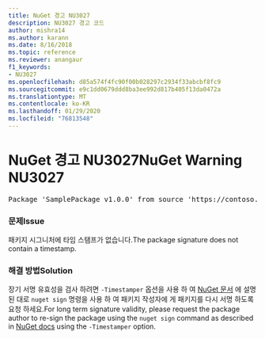 ```yaml
---
title: NuGet 경고 NU3027
description: NU3027 경고 코드
author: mishra14
ms.author: karann
ms.date: 8/16/2018
ms.topic: reference
ms.reviewer: anangaur
f1_keywords:
- NU3027
ms.openlocfilehash: d85a574f4fc90f00b028297c2934f33abcbf8fc9
ms.sourcegitcommit: e9c1dd0679ddd8ba3ee992d817b405f13da0472a
ms.translationtype: MT
ms.contentlocale: ko-KR
ms.lasthandoff: 01/29/2020
ms.locfileid: "76813548"
---
```

# <a name="nuget-warning-nu3027"></a><span data-ttu-id="3a34e-103">NuGet 경고 NU3027</span><span class="sxs-lookup"><span data-stu-id="3a34e-103">NuGet Warning NU3027</span></span>

<pre>Package 'SamplePackage v1.0.0' from source 'https://contoso.com/index.json': The signature should be timestamped to enable long-term signature validity after the certificate has expired.</pre>

### <a name="issue"></a><span data-ttu-id="3a34e-104">문제</span><span class="sxs-lookup"><span data-stu-id="3a34e-104">Issue</span></span>

<span data-ttu-id="3a34e-105">패키지 시그니처에 타임 스탬프가 없습니다.</span><span class="sxs-lookup"><span data-stu-id="3a34e-105">The package signature does not contain a timestamp.</span></span>


### <a name="solution"></a><span data-ttu-id="3a34e-106">해결 방법</span><span class="sxs-lookup"><span data-stu-id="3a34e-106">Solution</span></span>

<span data-ttu-id="3a34e-107">장기 서명 유효성을 검사 하려면 `-Timestamper` 옵션을 사용 하 여 [NuGet 문서](../../create-packages/sign-a-package.md) 에 설명 된 대로 `nuget sign` 명령을 사용 하 여 패키지 작성자에 게 패키지를 다시 서명 하도록 요청 하세요.</span><span class="sxs-lookup"><span data-stu-id="3a34e-107">For long term signature validity, please request the package author to re-sign the package using the `nuget sign` command as described in [NuGet docs](../../create-packages/sign-a-package.md) using the `-Timestamper` option.</span></span>
